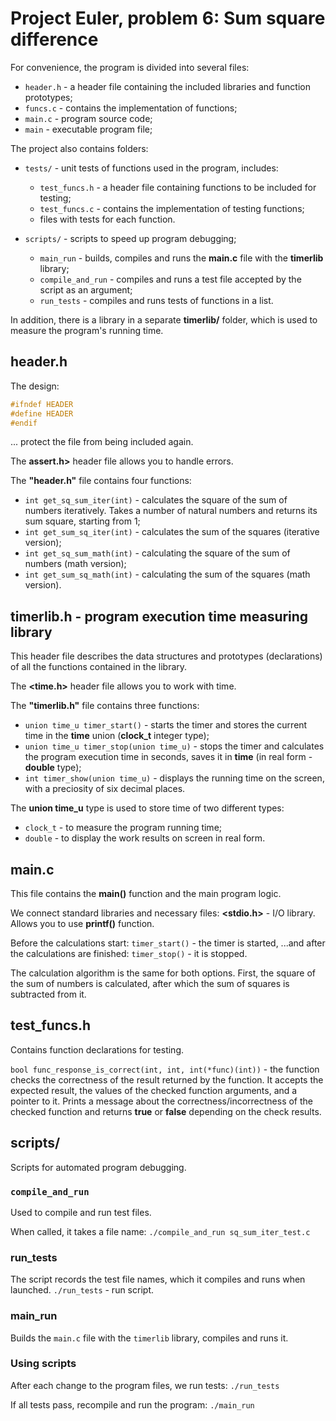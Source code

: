# Project Euler, problem 6: Sum square difference

For convenience, the program is divided into several files:
* `header.h`        - a header file containing the included libraries and function prototypes;
* `funcs.c`	        - contains the implementation of functions;
* `main.c`	        - program source code;
* `main`	        - executable program file;

The project also contains folders:
* `tests/`   - unit tests of functions used in the program, includes:
    - `test_funcs.h`    - a header file containing functions to be included for testing;
    - `test_funcs.c`    - contains the implementation of testing functions;
    - files with tests for each function.

* `scripts/` - scripts to speed up program debugging;
    - `main_run`        - builds, compiles and runs the **main.c** file with the **timerlib** library;
    - `compile_and_run` - compiles and runs a test file accepted by the script as an argument;
    - `run_tests`       - compiles and runs tests of functions in a list.

In addition, there is a library in a separate **timerlib/** folder, which is used to measure the program's running time.


## header.h

The design:
```c
#ifndef HEADER
#define HEADER
#endif
```
... protect the file from being included again.

The **assert.h>** header file allows you to handle errors.

The **"header.h"** file contains four functions:
* `int get_sq_sum_iter(int)`    - calculates the square of the sum of numbers iteratively. Takes a number of natural numbers and returns its sum square, starting from 1;
* `int get_sum_sq_iter(int)`    - calculates the sum of the squares (iterative version);
* `int get_sq_sum_math(int)`    - calculating the square of the sum of numbers (math version);
* `int get_sum_sq_math(int)`    - calculating the sum of the squares (math version).


## timerlib.h - program execution time measuring library
This header file describes the data structures and prototypes (declarations) of all the functions contained in the library.

The **<time.h>** header file allows you to work with time.

The **"timerlib.h"** file contains three functions:
* `union time_u timer_start()`              - starts the timer and stores the current time in the **time** union (**clock_t** integer type);
* `union time_u timer_stop(union time_u)`   - stops the timer and calculates the program execution time in seconds, saves it in **time** (in real form - **double** type);
* `int timer_show(union time_u)`            - displays the running time on the screen, with a preciosity of six decimal places.

The **union time_u** type is used to store time of two different types:
* `clock_t` - to measure the program running time;
* `double`  - to display the work results on screen in real form.


## main.c

This file contains the **main()** function and the main program logic.

We connect standard libraries and necessary files:
**<stdio.h>**   - I/O library. Allows you to use **printf()** function.

Before the calculations start:
`timer_start()` - the timer is started,
...and after the calculations are finished:
`timer_stop()`  - it is stopped.

The calculation algorithm is the same for both options. First, the square of the sum of numbers is calculated, after which the sum of squares is subtracted from it.

## test_funcs.h
Contains function declarations for testing.

`bool func_response_is_correct(int, int, int(*func)(int))` - the function checks the correctness of the result returned by the function. It accepts the expected result, the values of the checked function arguments, and a pointer to it. Prints a message about  the correctness/incorrectness of the checked function and returns **true** or **false** depending on the check results.


## scripts/
Scripts for automated program debugging.

### `compile_and_run`
Used to compile and run test files.

When called, it takes a file name:
`./compile_and_run sq_sum_iter_test.c`

### run_tests
The script records the test file names, which it compiles and runs when launched. 
`./run_tests` - run script.

### main_run
Builds the `main.c` file with the `timerlib` library, compiles and runs it.

### Using scripts

After each change to the program files, we run tests:
`./run_tests`
 
If all tests pass, recompile and run the program:
`./main_run`
